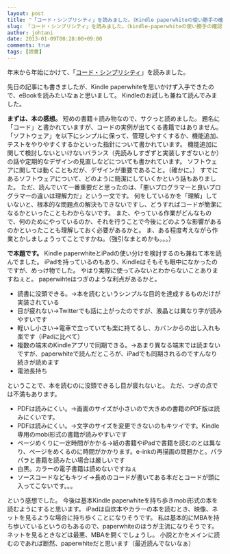 ```yaml
---
layout: post
title: "「コード・シンプリシティ」を読みました。（Kindle paperwhiteの使い勝手の確認も兼ねて）(Jugemより移植)"
slug: 「コード・シンプリシティ」を読みました。（kindle-paperwhiteの使い勝手の確認も兼ねて）
author: johtani
date: 2013-01-09T00:28:00+09:00
comments: true
tags: [読書]
---
```

年末から年始にかけて、「[コード・シンプリシティ](http://booklog.jp/item/11/9784873115757)」を読みました。

先日の記事にも書きましたが、Kindle paperwhiteを思いかけず入手できたので、eBookを読みたいなぁと思いまして。
Kindleのお試しも兼ねて読んでみました。

**まずは、本の感想。**
短めの書籍＋読み物なので、サクっと読めました。
題名に「コード」と書かれていますが、コードの実例が出てくる書籍ではありません。
「ソフトウェア」を以下にシンプルに保って、管理しやすくするか、機能追加、テストをやりやすくするかといった指針について書かれています。
機能追加に関して検討しないといけないバランス（先読みしすぎずと実装しすぎないとか）の話や定期的なデザインの見直しなどについても書かれています。
ソフトウェアに関しては動くこともだが、デザインが重要であること。（確かに。）
すでにあるソフトウェアについて、どのように簡潔にしていくかという話もありました。
ただ、読んでいて一番重要だと思ったのは、「悪いプログラマーと良いプログラマーの違いは理解力だ」という一文です。
何をしているかを「理解」していないと、根本的な問題点の解決もできないですし、どうすればコードが簡潔になるかといったこともわからないです。
また、やっている作業がどんなもので、何のためにやっているのか、それを行うことで今後にどのような影響があるのかといったことも理解しておく必要があるかと。
ま、ある程度考えながら作業とかしましょうってことですかね。（強引なまとめかも。。。）


**で本題です。**
Kindle paperwhiteとiPadの使い分けを検討するのも兼ねて本を読んでました。
iPadを持っているのもあり、Kindleはそもそも眼中になかったのですが、めっけ物でした。
やはり実際に使ってみないとわからないことありますねぇと。
paperwihteはつぎのような利点があるかと。
* 読書に没頭できる。→本を読むというシンプルな目的を達成するものだけが実装されている
* 目が疲れない→Twitterでも話に上がったのですが、液晶とは異なり字が読みやすいです
* 軽いし小さい→電車で立っていても楽に持てるし、カバンからの出し入れも楽です（iPadに比べて）
* 複数の端末のKindleアプリで同期できる。→あまり異なる端末では読まないですが、paperwhiteで読んだところが、iPadでも同期されるのですんなり続きが読めます
* 電池長持ち

ということで、本を読むのに没頭できるし目が疲れないと。
ただ、つぎの点では不満もあります。
* PDFは読みにくい。→画面のサイズが小さいので大きめの書籍のPDF版は読みにくいです。
* PDFは読みにくい。→文字のサイズを変更できないのもキツイです。Kindle専用のmobi形式の書籍が読みやすいです
* ページめくりに一定時間がかかる→紙の書籍やiPadで書籍を読むのとは異なり、ページをめくるのに時間がかかります。e-inkの再描画の問題かと。パラパラと書籍を読みたい場合は厳しいです
* 白黒。カラーの電子書籍は読めないですねぇ
* ソースコードなどもキツイ→長めのコードが書いてある本だとコードが頭に入ってこないです。。。

という感想でした。
今後は基本Kindle paperwhiteを持ち歩きmobi形式の本を読むようにすると思います。
iPadは自炊本やカラーの本を読むとき、映像、ネットを見るような場合に持ち歩くことになりそうです。
私は基本的にMBAを持ち歩いているというのもあるので、paperwhiteのほうが主流になりそうです。
ネットを見るときなどは最悪、MBAを開くでしょうし。
小説とかをメインに読むのであれば断然、paperwhiteだと思います（最近読んでないなぁ）

